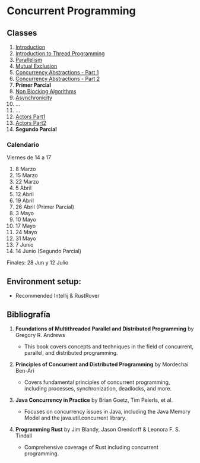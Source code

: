 # Concurrent Programming

## Classes

1. [Introduction](https://raw.githack.com/FacultadIngenieria/concurrency/main/slides/introduction.html)
3. [Introduction to Thread Programming](https://raw.githack.com/FacultadDeIngenieria/concurrency/blob/main/slides/intro_java_rust.html)
4. [Parallelism](https://raw.githack.com/FacultadDeIngenieria/concurrency/blob/main/slides/parallel.html)
5. [Mutual Exclusion](https://raw.githack.com/FacultadDeIngenieria/concurrency/main/slides/mutex.html)
6. [Concurrency Abstractions - Part 1](https://raw.githack.com/FacultadDeIngenieria/concurrency/blob/main/slides/abstractions1.html)
7. [Concurrency Abstractions - Part 2](https://raw.githack.com/FacultadDeIngenieria/concurrency/blob/main/slides/abstractions2.html)
8. **Primer Parcial**
9. [Non Blocking Algorithms](https://raw.githack.com/FacultadDeIngenieria/concurrency/blob/main/slides/nonblocking.html)
10. [Asynchronicity](https://raw.githack.com/FacultadDeIngenieria/concurrency/blob/main/slides/asynchronicity.html)
11. ...
12. ...
13. [Actors Part1](classes/actors1.md)
14. [Actors Part2](classes/actors2.md)
15. **Segundo Parcial**


### Calendario
Viernes de 14 a 17

1. 8 Marzo
2. 15 Marzo
3. 22 Marzo
4. 5 Abril
5. 12 Abril
6. 19 Abril
7. 26 Abril (Primer Parcial)
8. 3 Mayo
9. 10 Mayo
10. 17 Mayo
11. 24 Mayo
12. 31 Mayo
13. 7 Junio
14. 14 Junio (Segundo Parcial)

Finales: 28 Jun y  12 Julio

## Environment setup:

- Recommended Intellij & RustRover

## Bibliografía
1. **Foundations of Multithreaded Parallel and Distributed Programming** by Gregory R. Andrews
   * This book covers concepts and techniques in the field of concurrent, parallel, and distributed programming. 
2. **Principles of Concurrent and Distributed Programming** by Mordechai Ben-Ari
   * Covers fundamental principles of concurrent programming, including processes, synchronization, deadlocks, and more.

3. **Java Concurrency in Practice** by Brian Goetz, Tim Peierls, et al.
   * Focuses on concurrency issues in Java, including the Java Memory Model and the java.util.concurrent library.
 
4. **Programming Rust** by Jim Blandy, Jason Orendorff & Leonora F. S. Tindall
   * Comprehensive coverage of Rust including concurrent programming. 





